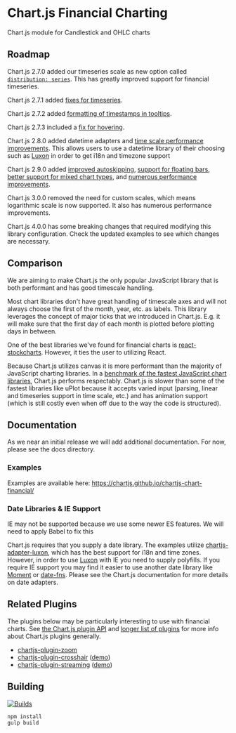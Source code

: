 # Chart.js Financial Charting

Chart.js module for Candlestick and OHLC charts

## Roadmap

Chart.js 2.7.0 added our timeseries scale as new option called [`distribution: series`](http://www.chartjs.org/docs/latest/axes/cartesian/time.html). This has greatly improved support for financial timeseries.

Chart.js 2.7.1 added [fixes for timeseries](https://github.com/chartjs/Chart.js/pull/4779).

Chart.js 2.7.2 added [formatting of timestamps in tooltips](https://github.com/chartjs/Chart.js/pull/5095).

Chart.js 2.7.3 included a [fix for hovering](https://github.com/chartjs/Chart.js/pull/5570).

Chart.js 2.8.0 added datetime adapters and [time scale performance improvements](https://github.com/chartjs/Chart.js/pull/6019). This allows users to use a datetime library of their choosing such as [Luxon](https://moment.github.io/luxon/) in order to get i18n and timezone support

Chart.js 2.9.0 added [improved autoskipping](https://github.com/chartjs/Chart.js/pull/6509), [support for floating bars](https://github.com/chartjs/Chart.js/pull/6056), [better support for mixed chart types](https://github.com/chartjs/Chart.js/pull/5999), and [numerous performance improvements](https://github.com/chartjs/Chart.js/releases/tag/v2.9.0).

Chart.js 3.0.0 removed the need for custom scales, which means logarithmic scale is now supported. It also has numerous performance improvements.

Chart.js 4.0.0 has some breaking changes that required modifying this library configuration. Check the updated examples to see which changes are necessary.

## Comparison

We are aiming to make Chart.js the only popular JavaScript library that is both performant and has good timescale handling.

Most chart libraries don't have great handling of timescale axes and will not always choose the first of the month, year, etc. as labels. This library leverages the concept of major ticks that we introduced in Chart.js. E.g. it will make sure that the first day of each month is plotted before plotting days in between.

One of the best libraries we've found for financial charts is [react-stockcharts](https://github.com/rrag/react-stockcharts). However, it ties the user to utilizing React.

Because Chart.js utilizes canvas it is more performant than the majority of JavaScript charting libraries. In a [benchmark of the fastest JavaScript chart libraries](https://github.com/leeoniya/uPlot#performance), Chart.js performs respectably. Chart.js is slower than some of the fastest libraries like uPlot because it accepts varied input (parsing, linear and timeseries support in time scale, etc.) and has animation support (which is still costly even when off due to the way the code is structured).

## Documentation

As we near an initial release we will add additional documentation. For now, please see the docs directory.

### Examples

Examples are available here: https://chartjs.github.io/chartjs-chart-financial/

### Date Libraries & IE Support

IE may not be supported because we use some newer ES features. We will need to apply Babel to fix this

Chart.js requires that you supply a date library. The examples utilize [chartjs-adapter-luxon](https://github.com/chartjs/chartjs-adapter-luxon), which has the best support for i18n and time zones. However, in order to use [Luxon](http://moment.github.io/luxon/) with IE you need to supply polyfills. If you require IE support you may find it easier to use another date library like [Moment](https://momentjs.com/) or [date-fns](https://date-fns.org/). Please see the Chart.js documentation for more details on date adapters.

## Related Plugins

The plugins below may be particularly interesting to use with financial charts. See [the Chart.js plugin API](https://www.chartjs.org/docs/latest/developers/plugins.html) and [longer list of plugins](https://www.chartjs.org/docs/latest/notes/extensions.html#plugins) for more info about Chart.js plugins generally.

- [chartjs-plugin-zoom](https://github.com/chartjs/chartjs-plugin-zoom)
- [chartjs-plugin-crosshair](https://github.com/abelheinsbroek/chartjs-plugin-crosshair) ([demo](https://chartjs-plugin-crosshair.netlify.app/samples/))
- [chartjs-plugin-streaming](https://github.com/nagix/chartjs-plugin-streaming) ([demo](https://nagix.github.io/chartjs-plugin-streaming/master/samples/integration/financial.html))

## Building

<a href="https://travis-ci.org/chartjs/chartjs-chart-financial"><img src="https://img.shields.io/travis/chartjs/chartjs-chart-financial.svg?style=flat-square&maxAge=600" alt="Builds"></a>

```sh
npm install
gulp build
```
